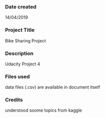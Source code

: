 ### Date created
14/04/2019

### Project Title
Bike Sharing Project 

### Description
Udacity Project 4

### Files used
data files (.csv) are available in document itself

### Credits
understood soome topics from kaggle
